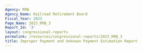 ```yaml
---
Agency: RRB
Agency_Name: Railroad Retirement Board
Fiscal_Year: 2023
Page_Name: 2023_RRB_3
Report_Id: '3'
layout: congressional-reports
permalink: /resources/congressional-reports/2023_RRB_3
title: Improper Payment and Unknown Payment Estimation Report
---
```

